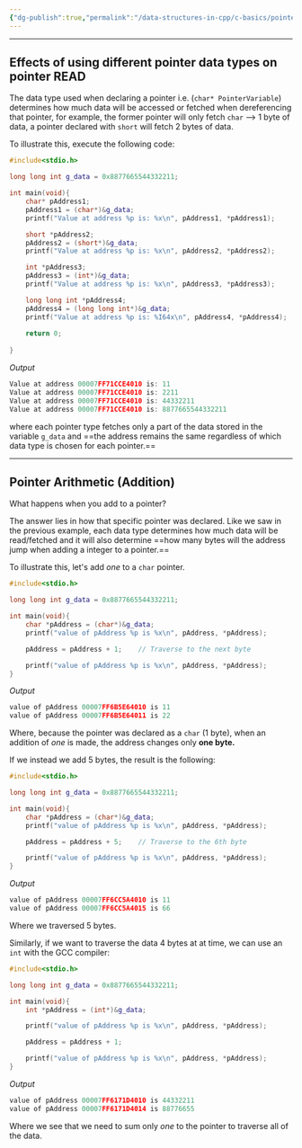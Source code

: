 ```yaml
---
{"dg-publish":true,"permalink":"/data-structures-in-cpp/c-basics/pointer-arithmethic/"}
---
```


---
## Effects of using different pointer data types on pointer READ

The data type used when declaring a pointer i.e. (`char* PointerVariable`) determines how much data will be accessed or fetched when dereferencing that pointer, for example, the former pointer will only fetch `char` --> 1 byte of data, a pointer declared with `short` will fetch 2 bytes of data.

To illustrate this, execute the following code:
```C++
#include<stdio.h>

long long int g_data = 0x8877665544332211;

int main(void){
    char* pAddress1;
    pAddress1 = (char*)&g_data;
    printf("Value at address %p is: %x\n", pAddress1, *pAddress1);

    short *pAddress2;
    pAddress2 = (short*)&g_data;
    printf("Value at address %p is: %x\n", pAddress2, *pAddress2);

    int *pAddress3;
    pAddress3 = (int*)&g_data;
    printf("Value at address %p is: %x\n", pAddress3, *pAddress3);

    long long int *pAddress4;
    pAddress4 = (long long int*)&g_data;
    printf("Value at address %p is: %I64x\n", pAddress4, *pAddress4);
    
    return 0;
    
}
```

  

_Output_
```C++
Value at address 00007FF71CCE4010 is: 11
Value at address 00007FF71CCE4010 is: 2211
Value at address 00007FF71CCE4010 is: 44332211
Value at address 00007FF71CCE4010 is: 8877665544332211
```

where each pointer type fetches only a part of the data stored in the variable `g_data` and ==the address remains the same regardless of which data type is chosen for each pointer.==

---

## Pointer Arithmetic (Addition)

What happens when you add to a pointer?

The answer lies in how that specific pointer was declared. Like we saw in the previous example, each data type determines how much data will be read/fetched and it will also determine ==how many bytes will the address jump when adding a integer to a pointer.==

To illustrate this, let's add _one_ to a `char` pointer.
```C++
#include<stdio.h>

long long int g_data = 0x8877665544332211;

int main(void){
    char *pAddress = (char*)&g_data;
    printf("value of pAddress %p is %x\n", pAddress, *pAddress);

    pAddress = pAddress + 1;    // Traverse to the next byte

    printf("value of pAddress %p is %x\n", pAddress, *pAddress);
}
```

_Output_
```C++
value of pAddress 00007FF6B5E64010 is 11
value of pAddress 00007FF6B5E64011 is 22
```
Where, because the pointer was declared as a `char` (1 byte), when an addition of _one_ is made, the address changes only **one byte.**

If we instead we add 5 bytes, the result is the following:

```C++
#include<stdio.h>

long long int g_data = 0x8877665544332211;

int main(void){
    char *pAddress = (char*)&g_data;
    printf("value of pAddress %p is %x\n", pAddress, *pAddress);

    pAddress = pAddress + 5;    // Traverse to the 6th byte

    printf("value of pAddress %p is %x\n", pAddress, *pAddress);
}
```

_Output_
```C++
value of pAddress 00007FF6CC5A4010 is 11
value of pAddress 00007FF6CC5A4015 is 66
```
Where we traversed 5 bytes.

Similarly, if we want to traverse the data 4 bytes at at time, we can use an `int` with the GCC compiler:

```C++
#include<stdio.h>

long long int g_data = 0x8877665544332211;

int main(void){
    int *pAddress = (int*)&g_data;

    printf("value of pAddress %p is %x\n", pAddress, *pAddress);

    pAddress = pAddress + 1;

    printf("value of pAddress %p is %x\n", pAddress, *pAddress);
}
```

_Output_
```C++
value of pAddress 00007FF6171D4010 is 44332211
value of pAddress 00007FF6171D4014 is 88776655
```

Where we see that we need to sum only _one_ to the pointer to traverse all of the data.